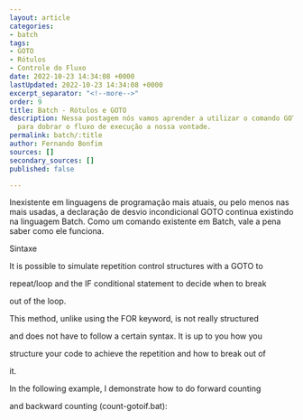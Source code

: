 ```yaml
---
layout: article
categories:
- batch
tags:
- GOTO
- Rótulos
- Controle do Fluxo
date: 2022-10-23 14:34:08 +0000
lastUpdated: 2022-10-23 14:34:08 +0000
excerpt_separator: "<!--more-->"
order: 9
title: Batch - Rótulos e GOTO
description: Nessa postagem nós vamos aprender a utilizar o comando GOTO e rótulos
  para dobrar o fluxo de execução a nossa vontade.
permalink: batch/:title
author: Fernando Bonfim
sources: []
secondary_sources: []
published: false

---
```

Inexistente em linguagens de programação mais atuais, ou pelo menos nas mais usadas, a declaração de desvio incondicional GOTO continua existindo na linguagem Batch.  Como um comando existente em Batch, vale a pena saber como ele funciona. 

Sintaxe 

It is possible to simulate repetition control structures with a GOTO to

repeat/loop and the IF conditional statement to decide when to break

out of the loop.

This method, unlike using the FOR keyword, is not really structured

and does not have to follow a certain syntax. It is up to you how you

structure your code to achieve the repetition and how to break out of

it.

In the following example, I demonstrate how to do forward counting

and backward counting (count-gotoif.bat):